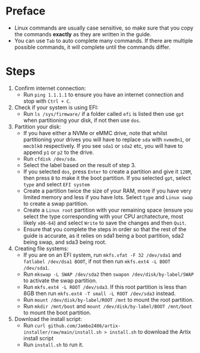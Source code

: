 # Preface

- Linux commands are usually case sensitive, so make sure that you copy the commands **exactly** as they are written in the guide.
- You can use `Tab` to auto complete many commands. If there are multiple possible commands, it will complete until the commands differ.


# Steps

1. Confirm internet connection:
    - Run `ping 1.1.1.1` to ensure you have an internet connection and stop with `Ctrl + C`.
2. Check if your system is using EFI:
    - Run `ls /sys/firmware/` if a folder called `efi` is listed then use `gpt` when partitioning your disk, if not then use `dos`.
3. Partition your disk:
    - If you have either a NVMe or eMMC drive, note that whilst partitioning your drives you will have to replace `sda` with `nvme0n1`, or `mmcblk0` respectively. If you see `sda1` or `sda2` etc, you will have to append `p1` or `p2` to the drive.
    - Run `cfdisk /dev/sda`.
    - Select the label based on the result of step 3.
    - If you selected `dos`, press `Enter` to create a partition and give it `128M`, then press `B` to make it the boot partition. If you selected `gpt`, select `type` and select `EFI system`
    - Create a partition twice the size of your RAM, more if you have very limited memory and less if you have lots. Select `type` and `Linux swap` to create a swap partition.
    - Create a `Linux root` partition with your remaining space (ensure you select the type corresponding with your CPU archatecture, most likely `x86-64`) and select `Write` to save the changes and then `Quit`.
    - Ensure that you complete the steps in order so that the rest of the guide is accurate, as it relies on sda1 being a boot partition, sda2 being swap, and sda3 being root.
4. Creating file systems:
    - If you are on an EFI system, run `mkfs.vfat -F 32 /dev/sda1` and `fatlabel /dev/dsa1 BOOT`, if not then run `mkfs.ext4 -L BOOT /dev/sda1`.
    - Run `mkswap -L SWAP /dev/sda2` then `swapon /dev/disk/by-label/SWAP` to  activate the swap partition.
    - Run `mkfs.ext4 -L ROOT /dev/sda3`. If this root partition is less than 8GB then run `mkfs.ext4 -T small -L ROOT /dev/sda3` instead.
    - Run `mount /dev/disk/by-label/ROOT /mnt` to mount the root partition.
    - Run `mkdir /mnt/boot` and `mount /dev/disk/by-label/BOOT /mnt/boot` to mount the boot partition.
4. Download the install script:
    - Run `curl github.com/Jambo2486/artix-installer/raw/main/install.sh > install.sh` to download the Artix install script
    - Run `install.sh` to run it.